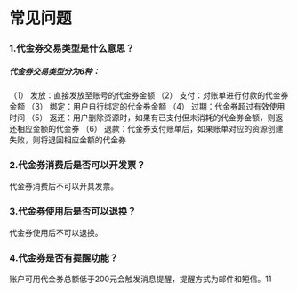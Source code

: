 # **常见问题**

### **1.代金券交易类型是什么意思？**

##### **代金券交易类型分为6种：**

（1） 发放：直接发放至账号的代金券金额
（2） 支付：对账单进行付款的代金券金额
（3） 绑定：用户自行绑定的代金券金额
（4） 过期：代金券超过有效使用时间
（5） 返还：用户删除资源时，如果有已支付但未消耗的代金券金额，则返还相应金额的代金券
（6） 退款：代金券支付账单后，如果账单对应的资源创建失败，则将退回相应金额的代金券

### **2.代金券消费后是否可以开发票？**

代金券消费后不可以开具发票。

### **3.代金券使用后是否可以退换？**

代金券使用后不可以退换。

### **4.代金券是否有提醒功能？**

账户可用代金券总额低于200元会触发消息提醒，提醒方式为邮件和短信。11
